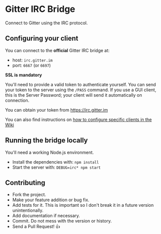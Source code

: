 # Gitter IRC Bridge

Connect to Gitter using the IRC protocol.

## Configuring your client

You can connect to the **official** Gitter IRC bridge at:

 - host: `irc.gitter.im`
 - port: `6667` (or `6697`)

**SSL is mandatory**

You'll need to provide a valid token to authenticate yourself. You can send your token to the server using the `/PASS` command. If you use a GUI client, this is the Server Password; your client will send it automatically on connection.

You can obtain your token from https://irc.gitter.im

You can also find instructions on [how to configure specific clients in the Wiki](https://github.com/gitterHQ/irc-bridge/wiki/Client-configuration)

## Running the bridge locally

You'll need a working Node.js environment.

 * Install the dependencies with: `npm install`
 * Start the server with: `DEBUG=irc* npm start`

## Contributing

 * Fork the project.
 * Make your feature addition or bug fix.
 * Add tests for it. This is important so I don't break it in a future version unintentionally.
 * Add documentation if necessary.
 * Commit. Do not mess with the version or history.
 * Send a Pull Request! :+1:
